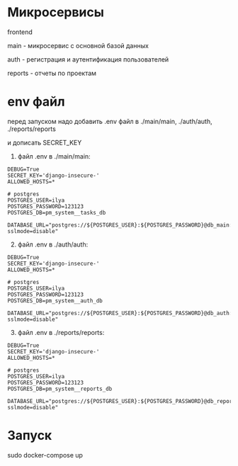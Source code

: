 # Микросервисы

frontend 

main - микросервис с основной базой данных

auth - регистрация и аутентификация пользователей

reports - отчеты по проектам


# env файл

перед запуском надо добавить .env файл в ./main/main, ./auth/auth, ./reports/reports 

и дописать SECRET_KEY


1. файл .env в ./main/main:
```
DEBUG=True
SECRET_KEY='django-insecure-'
ALLOWED_HOSTS=*

# postgres
POSTGRES_USER=ilya
POSTGRES_PASSWORD=123123
POSTGRES_DB=pm_system__tasks_db

DATABASE_URL="postgres://${POSTGRES_USER}:${POSTGRES_PASSWORD}@db_main:5432/${POSTGRES_DB}?sslmode=disable"
```


2. файл .env в ./auth/auth:
```
DEBUG=True
SECRET_KEY='django-insecure-'
ALLOWED_HOSTS=*

# postgres
POSTGRES_USER=ilya
POSTGRES_PASSWORD=123123
POSTGRES_DB=pm_system__auth_db

DATABASE_URL="postgres://${POSTGRES_USER}:${POSTGRES_PASSWORD}@db_auth:5433/${POSTGRES_DB}?sslmode=disable"
```


3. файл .env в ./reports/reports:
```
DEBUG=True
SECRET_KEY='django-insecure-'
ALLOWED_HOSTS=*

# postgres
POSTGRES_USER=ilya
POSTGRES_PASSWORD=123123
POSTGRES_DB=pm_system__reports_db

DATABASE_URL="postgres://${POSTGRES_USER}:${POSTGRES_PASSWORD}@db_reports:5434/${POSTGRES_DB}?sslmode=disable"
```


# Запуск

sudo docker-compose up


